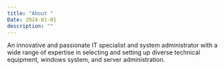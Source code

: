 ```yaml
---
title: "About "
Date: 2024-01-01
description: ""
---
```


An innovative and passionate IT specialist and system administrator with a wide range of expertise in selecting and setting up diverse technical equipment, windows system, and server administration.